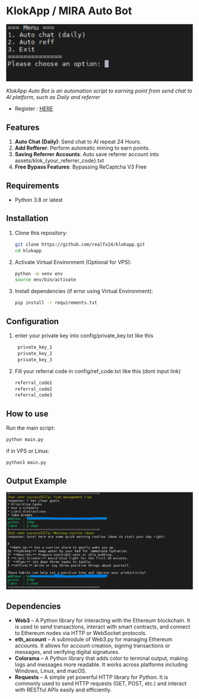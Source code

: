 # KlokApp / MIRA Auto Bot
<p align="center">
    <img width="600" alt="image" src="img1.png">
</p>

*KlokApp Auto Bot is an automation script to earning point from send chat to AI platform, such as Daily and referrer*

- Register : [HERE](https://klokapp.ai?referral_code=L7USVPYL)

## Features
1. **Auto Chat (Daily)**: Send chat to AI repeat 24 Hours.
2. **Add Refferer**: Perform automatic mining to earn points.
3. **Saving Referrer Accounts**: Auto save referrer account into assets/klok_{your_referrer_code}.txt
4. **Free Bypass Features**: Bypassing ReCaptcha V3 Free

## Requirements
- Python 3.8 or latest

## Installation
1. Clone this repository:
   ```bash
   git clone https://github.com/realfx24/klokapp.git
   cd klokapp
   ```

2. Activate Virtual Environment (Optional for VPS):
   ```bash
   python -m venv env
   source env/bin/activate
   ```

3. Install dependencies (if error using Virtual Environment):
   ```bash
   pip install -r requirements.txt
   ```

## Configuration
1. enter your private key into config/private_key.txt like this
   ```bash
    private_key_1
    private_key_2
    private_key_3
   ```

2. Fill your referral code in config/ref_code.txt like this (dont input link)
   ```bash
   referral_code1
   referral_code2
   referral_code3
   ```

## How to use
Run the main script:
   ```bash
   python main.py
   ```
   if in VPS or Linux:
   ```bash
   python3 main.py
   ```
## Output Example
<p align="center">
    <img width="600" alt="image" src="img2.png">
</p>

## Dependencies
- **Web3** – A Python library for interacting with the Ethereum blockchain. It is used to send transactions, interact with smart contracts, and connect to Ethereum nodes via HTTP or WebSocket protocols.
- **eth_account** – A submodule of Web3.py for managing Ethereum accounts. It allows for account creation, signing transactions or messages, and verifying digital signatures.
- **Colorama** – A Python library that adds color to terminal output, making logs and messages more readable. It works across platforms including Windows, Linux, and macOS.
- **Requests** – A simple yet powerful HTTP library for Python. It is commonly used to send HTTP requests (GET, POST, etc.) and interact with RESTful APIs easily and efficiently.
